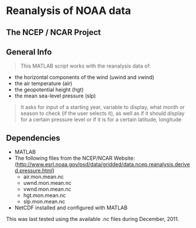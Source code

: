 Reanalysis of NOAA data 
=======================
The NCEP / NCAR Project
-----------------------


General Info
------------

>This MATLAB script works with the reanalysis data of:
   * the horizontal components of the wind (uwind and vwind)
   * the air temperature (air)
   * the geopotential height (hgt)
   * the mean sea-level pressure (slp)

>It asks for input of a starting year, variable to display, what month or
season to check (if the user selects it), as well as if it should display
for a certain pressure level or if it is for a certain latitude, longitude

Dependencies
------------
 + MATLAB
 + The following files from the NCEP/NCAR Website: 
  (http://www.esrl.noaa.gov/psd/data/gridded/data.ncep.reanalysis.derived.pressure.html)
	+ air.mon.mean.nc
	+ uwnd.mon.mean.nc
	+ vwnd.mon.mean.nc
	+ hgt.mon.mean.nc
	+ slp.mon.mean.nc
 + NetCDF installed and configured with MATLAB

This was last tested using the available .nc files during December, 2011. 
